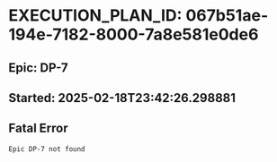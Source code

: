 # EXECUTION_PLAN_ID: 067b51ae-194e-7182-8000-7a8e581e0de6

## Epic: DP-7
## Started: 2025-02-18T23:42:26.298881


## Fatal Error

```
Epic DP-7 not found
```

